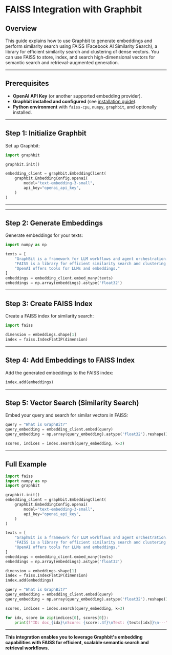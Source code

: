 # FAISS Integration with Graphbit

## Overview

This guide explains how to use Graphbit to generate embeddings and perform similarity search using FAISS (Facebook AI Similarity Search), a library for efficient similarity search and clustering of dense vectors. You can use FAISS to store, index, and search high-dimensional vectors for semantic search and retrieval-augmented generation.

---

## Prerequisites

- **OpenAI API Key** (or another supported embedding provider).
- **Graphbit installed and configured** (see [installation guide](../getting-started/installation.md)).
- **Python environment** with `faiss-cpu`, `numpy`, `graphbit`, and optionally installed.


---

## Step 1: Initialize Graphbit

Set up Graphbit:

```python
import graphbit

graphbit.init()

embedding_client = graphbit.EmbeddingClient(
    graphbit.EmbeddingConfig.openai(
        model="text-embedding-3-small",
        api_key="openai_api_key",
    )
)
```

---
---

## Step 2: Generate Embeddings

Generate embeddings for your texts:

```python
import numpy as np

texts = [
    "GraphBit is a framework for LLM workflows and agent orchestration.",
    "FAISS is a library for efficient similarity search and clustering of dense vectors.",
    "OpenAI offers tools for LLMs and embeddings."
]
embeddings = embedding_client.embed_many(texts)
embeddings = np.array(embeddings).astype('float32')
```

---

## Step 3: Create FAISS Index

Create a FAISS index for similarity search:

```python
import faiss

dimension = embeddings.shape[1]
index = faiss.IndexFlatIP(dimension)
```

---

## Step 4: Add Embeddings to FAISS Index

Add the generated embeddings to the FAISS index:

```python
index.add(embeddings)
```

---

## Step 5: Vector Search (Similarity Search)

Embed your query and search for similar vectors in FAISS:

```python
query = "What is GraphBit?"
query_embedding = embedding_client.embed(query)
query_embedding = np.array(query_embedding).astype('float32').reshape(1, -1)

scores, indices = index.search(query_embedding, k=3)
```

---

## Full Example

```python
import faiss
import numpy as np
import graphbit

graphbit.init()
embedding_client = graphbit.EmbeddingClient(
    graphbit.EmbeddingConfig.openai(
        model="text-embedding-3-small",
        api_key="openai_api_key",
    )
)

texts = [
    "GraphBit is a framework for LLM workflows and agent orchestration.",
    "FAISS is a library for efficient similarity search and clustering of dense vectors.",
    "OpenAI offers tools for LLMs and embeddings."
]
embeddings = embedding_client.embed_many(texts)
embeddings = np.array(embeddings).astype('float32')

dimension = embeddings.shape[1]
index = faiss.IndexFlatIP(dimension)
index.add(embeddings)

query = "What is GraphBit?"
query_embedding = embedding_client.embed(query)
query_embedding = np.array(query_embedding).astype('float32').reshape(1, -1)

scores, indices = index.search(query_embedding, k=3)

for idx, score in zip(indices[0], scores[0]):
    print(f"ID: doc_{idx}\nScore: {score:.4f}\nText: {texts[idx]}\n---")
```

---

**This integration enables you to leverage Graphbit's embedding capabilities with FAISS for efficient, scalable semantic search and retrieval workflows.** 
